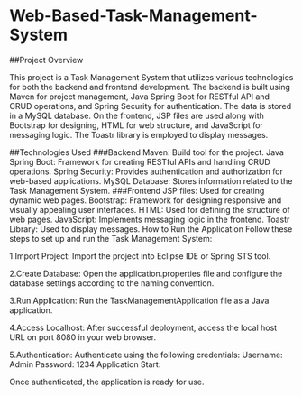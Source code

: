 # Web-Based-Task-Management-System
##Project Overview

This project is a Task Management System that utilizes various technologies for both the backend and frontend development. The backend is built using Maven for project management, Java Spring Boot for RESTful API and CRUD operations, and Spring Security for authentication. The data is stored in a MySQL database. On the frontend, JSP files are used along with Bootstrap for designing, HTML for web structure, and JavaScript for messaging logic. The Toastr library is employed to display messages.

##Technologies Used
###Backend
Maven: Build tool for the project.
Java Spring Boot: Framework for creating RESTful APIs and handling CRUD operations.
Spring Security: Provides authentication and authorization for web-based applications.
MySQL Database: Stores information related to the Task Management System.
###Frontend
JSP files: Used for creating dynamic web pages.
Bootstrap: Framework for designing responsive and visually appealing user interfaces.
HTML: Used for defining the structure of web pages.
JavaScript: Implements messaging logic in the frontend.
Toastr Library: Used to display messages.
How to Run the Application
Follow these steps to set up and run the Task Management System:

1.Import Project:
Import the project into Eclipse IDE or Spring STS tool.

2.Create Database:
Open the application.properties file and configure the database settings according to the naming convention.

3.Run Application:
Run the TaskManagementApplication file as a Java application.

4.Access Localhost:
After successful deployment, access the local host URL on port 8080 in your web browser.

5.Authentication:
Authenticate using the following credentials:
Username: Admin
Password: 1234
Application Start:

Once authenticated, the application is ready for use.
